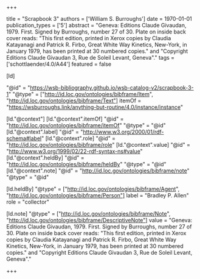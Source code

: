 +++

title = "Scrapbook 3"
authors = ['William S. Burroughs']
date = 1970-01-01
publication_types = ['5']
abstract = "Geneva: Editions Claude Givaudan, 1979. First. Signed by Burroughs, number 27 of 30. Plate on inside back cover reads: \"This first edition, printed in Xerox copies by Claudia Katayanagi and Patrick R. Firbo, Great White Way Kinetics, New-York, in January 1979, has been printed at 30 numbered copies.\" and \"Copyright Editions Claude Givaudan 3, Rue de Soleil Levant, Geneva\"."
tags = ['schottlaender/4.0/A44']
featured = false

[ld]

"@id" = "https://wsb-bibliography.github.io/wsb-catalog-v2/scrapbook-3-1"
"@type" = ["http://id.loc.gov/ontologies/bibframe/Item", "http://id.loc.gov/ontologies/bibframe/Text"]
itemOf = "https://wsburroughs.link/anything-but-routine/4.0/instance/instance"

[ld."@context"]
    [ld."@context".itemOf]
    "@id" = "http://id.loc.gov/ontologies/bibframe/itemOf"
    "@type" = "@id"
    [ld."@context".label]
    "@id" = "http://www.w3.org/2000/01/rdf-schema#label"
    [ld."@context".role]
    "@id" = "http://id.loc.gov/ontologies/bibframe/role"
    [ld."@context".value]
    "@id" = "http://www.w3.org/1999/02/22-rdf-syntax-ns#value"
    [ld."@context".heldBy]
    "@id" = "http://id.loc.gov/ontologies/bibframe/heldBy"
    "@type" = "@id"
    [ld."@context".note]
    "@id" = "http://id.loc.gov/ontologies/bibframe/note"
    "@type" = "@id"

[ld.heldBy]
"@type" = ["http://id.loc.gov/ontologies/bibframe/Agent", "http://id.loc.gov/ontologies/bibframe/Person"]
label = "Bradley P. Allen"
role = "collector"

[ld.note]
"@type" = ["http://id.loc.gov/ontologies/bibframe/Note", "http://id.loc.gov/ontologies/bibframe/DescriptiveNote"]
value = "Geneva: Editions Claude Givaudan, 1979. First. Signed by Burroughs, number 27 of 30. Plate on inside back cover reads: \"This first edition, printed in Xerox copies by Claudia Katayanagi and Patrick R. Firbo, Great White Way Kinetics, New-York, in January 1979, has been printed at 30 numbered copies.\" and \"Copyright Editions Claude Givaudan 3, Rue de Soleil Levant, Geneva\"."

+++
